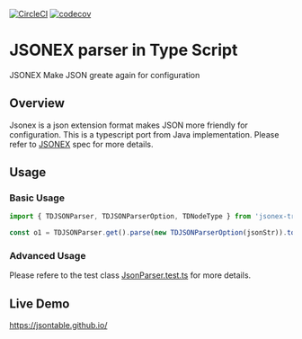 [![CircleCI](https://circleci.com/gh/treedoc/treedoc_ts.svg?style=svg)](https://circleci.com/gh/treedoc/treedoc_ts)
[![codecov](https://codecov.io/gh/treedoc/treedoc_ts/branch/master/graph/badge.svg)](https://codecov.io/gh/treedoc/treedoc_ts)

# JSONEX parser in Type Script

JSONEX Make JSON greate again for configuration

## Overview

Jsonex is a json extension format makes JSON more friendly for configuration. This is a typescript port from Java implementation. Please refer to [JSONEX](https://github.com/eBay/jsonex/blob/master/JSONEX.md) spec for more details.

## Usage

### Basic Usage
```js
import { TDJSONParser, TDJSONParserOption, TDNodeType } from 'jsonex-treedoc';

const o1 = TDJSONParser.get().parse(new TDJSONParserOption(jsonStr)).toObject();
```
### Advanced Usage
Please refere to the test class [JsonParser.test.ts](src/__tests__/TDJsonParser.test.ts) for more details.

## Live Demo

https://jsontable.github.io/
